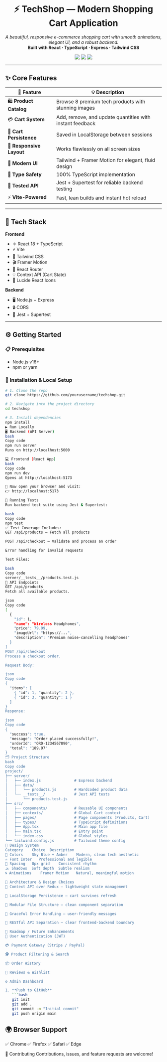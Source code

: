 <!-- ------------------------------------------------------- -->
<!-- ✨ TECHSHOP - MODERN SHOPPING CART APPLICATION README ✨ -->
<!-- ------------------------------------------------------- -->



<h1 align="center">⚡ TechShop — Modern Shopping Cart Application</h1>

<p align="center">
  <em>A beautiful, responsive e-commerce shopping cart with smooth animations, elegant UI, and a robust backend.</em><br/>
  <strong>Built with React · TypeScript · Express · Tailwind CSS</strong>
</p>

<p align="center">
  <img src="https://img.shields.io/badge/build-passing-brightgreen?style=for-the-badge" />
  <img src="https://img.shields.io/badge/tests-100%25-success?style=for-the-badge" />
  <img src="https://img.shields.io/badge/deployment-Vercel-black?style=for-the-badge&logo=vercel" />
</p>

---


## ✨ Core Features

| 🧩 Feature | 💡 Description |
|-------------|----------------|
| 🛍️ **Product Catalog** | Browse 8 premium tech products with stunning images |
| 💳 **Cart System** | Add, remove, and update quantities with instant feedback |
| 💾 **Cart Persistence** | Saved in LocalStorage between sessions |
| 📱 **Responsive Layout** | Works flawlessly on all screen sizes |
| 🎨 **Modern UI** | Tailwind + Framer Motion for elegant, fluid design |
| 🧠 **Type Safety** | 100% TypeScript implementation |
| 🧪 **Tested API** | Jest + Supertest for reliable backend testing |
| ⚡ **Vite-Powered** | Fast, lean builds and instant hot reload |

---

## 🧩 Tech Stack

**Frontend**
- ⚛️ React 18 + TypeScript
- ⚡ Vite
- 🎨 Tailwind CSS
- 🎬 Framer Motion
- 🧭 React Router
- 💡 Context API (Cart State)
- 🔣 Lucide React Icons

**Backend**
- 🖥️ Node.js + Express
- 🔒 CORS
- 🧪 Jest + Supertest

---

## ⚙️ Getting Started

### 📋 Prerequisites
- Node.js v16+  
- npm or yarn

### 🔧 Installation & Local Setup

```bash
# 1. Clone the repo
git clone https://github.com/yourusername/techshop.git

# 2. Navigate into the project directory
cd techshop

# 3. Install dependencies
npm install
▶️ Run Locally
🖥️ Backend (API Server)
bash
Copy code
npm run server
Runs on http://localhost:5000

💻 Frontend (React App)
bash
Copy code
npm run dev
Opens at http://localhost:5173

🎉 Now open your browser and visit:
👉 http://localhost:5173

🧪 Running Tests
Run backend test suite using Jest & Supertest:

bash
Copy code
npm test
✅ Test Coverage Includes:
GET /api/products — Fetch all products

POST /api/checkout — Validate and process an order

Error handling for invalid requests

Test Files:

bash
Copy code
server/__tests__/products.test.js
🔌 API Endpoints
GET /api/products
Fetch all available products.

json
Copy code
[
  {
    "id": 1,
    "name": "Wireless Headphones",
    "price": 79.99,
    "imageUrl": "https://...",
    "description": "Premium noise-cancelling headphones"
  }
]
POST /api/checkout
Process a checkout order.

Request Body:

json
Copy code
{
  "items": [
    { "id": 1, "quantity": 2 },
    { "id": 3, "quantity": 1 }
  ]
}
Response:

json
Copy code
{
  "success": true,
  "message": "Order placed successfully!",
  "orderId": "ORD-1234567890",
  "total": "189.97"
}
🗂️ Project Structure
bash
Copy code
project/
├── server/
│   ├── index.js               # Express backend
│   ├── data/
│   │   └── products.js        # Hardcoded product data
│   └── __tests__/             # Jest API tests
│       └── products.test.js
├── src/
│   ├── components/            # Reusable UI components
│   ├── contexts/              # Global Cart context
│   ├── pages/                 # Page components (Products, Cart)
│   ├── types/                 # TypeScript definitions
│   ├── App.tsx                # Main app file
│   ├── main.tsx               # Entry point
│   └── index.css              # Global styles
└── tailwind.config.js         # Tailwind theme config
🎨 Design System
Category	Choice	Description
🎨 Colors	Sky Blue + Amber	Modern, clean tech aesthetic
✍️ Font	Inter	Professional and legible
📏 Spacing	8px grid	Consistent rhythm
🌫️ Shadows	Soft depth	Subtle realism
🌀 Animations	Framer Motion	Natural, meaningful motion

🧠 Architecture & Design Choices
🧩 Context API over Redux — lightweight state management

💾 LocalStorage Persistence — cart survives refresh

🧱 Modular File Structure — clean component separation

💬 Graceful Error Handling — user-friendly messages

🔐 RESTful API Separation — clear frontend-backend boundary

🚀 Roadmap / Future Enhancements
🔐 User Authentication (JWT)

💳 Payment Gateway (Stripe / PayPal)

🕵️ Product Filtering & Search

📦 Order History

🌟 Reviews & Wishlist

⚙️ Admin Dashboard

1. **Push to GitHub**
   ```bash
   git init
   git add .
   git commit -m "Initial commit"
   git push origin main
   ```


## 🌍 Browser Support
✅ Chrome
✅ Firefox
✅ Safari
✅ Edge

🤝 Contributing
Contributions, issues, and feature requests are welcome!


